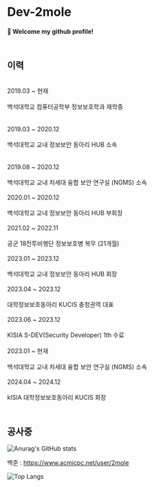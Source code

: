 # Dev-2mole
         
####  :wave: Welcome my github profile!         
            
## <br> 이력 </br>      
<br> 2019.03 ~ 현재</br><br> 백석대학교 컴퓨터공학부 정보보호학과 재학중</br>  
<br> 2019.03 ~ 2020.12 </br><br>  백석대학교 교내 정보보안 동아리 HUB 소속 </br>  
<br> 2019.08 ~ 2020.12 </br><br>  백석대학교 교내 차세대 융합 보안 연구실 (NGMS) 소속 </br>
<br> 2020.01 ~ 2020.12 </br><br>  백석대학교 교내 정보보안 동아리 HUB 부회장 </br>
<br> 2021.02 ~ 2022.11 </br><br>  공군 18전투비행단 정보보호병 복무 (21개월) </br>
<br> 2023.01 ~ 2023.12 </br><br>  백석대학교 교내 정보보안 동아리 HUB 회장 </br>
<br> 2023.04 ~ 2023.12 </br><br>  대학정보보호동아리 KUCIS 충청권역 대표 </br>
<br> 2023.06 ~ 2023.12 </br><br> KISIA S-DEV(Security Developer) 1th 수료 </br> 
<br> 2023.01 ~ 현재     </br><br>  백석대학교 교내 차세대 융합 보안 연구실 (NGMS) 소속 </br>
<br> 2024.04 ~ 2024.12 </br><br> kISIA 대학정보보호동아리 KUCIS 회장 </br> 
         
## <br> 공사중 </br>
![Anurag's GitHub stats](https://github-readme-stats.vercel.app/api?username=Dev-2mole&show_icons=true&theme=radical)
 
        
백준 :
https://www.acmicpc.net/user/2mole
   

![Top Langs](https://github-readme-stats.vercel.app/api/top-langs/?username=Dev-2mole&layout=compact)
       
   
